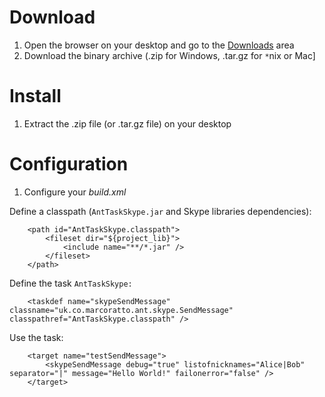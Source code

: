 # Download #

  1. Open the browser on your desktop and go to the [Downloads](http://code.google.com/p/anttaskskype/downloads/list) area
  1. Download the binary archive (.zip for Windows, .tar.gz for `*`nix or Mac]

# Install #

  1. Extract the .zip file (or .tar.gz file) on your desktop

# Configuration #

  1. Configure your _build.xml_

Define a classpath (`AntTaskSkype.jar` and Skype libraries dependencies):
```
	<path id="AntTaskSkype.classpath">
		<fileset dir="${project_lib}">
			<include name="**/*.jar" />
		</fileset>
	</path>
```

Define the task `AntTaskSkype:`
```
	<taskdef name="skypeSendMessage" classname="uk.co.marcoratto.ant.skype.SendMessage" classpathref="AntTaskSkype.classpath" />	

```

Use the task:
```
	<target name="testSendMessage">
		<skypeSendMessage debug="true" listofnicknames="Alice|Bob" separator="|" message="Hello World!" failonerror="false" />
	</target>	
```